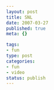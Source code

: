 ```yaml
--- 
layout: post
title: SNL
date: 2007-03-27
published: true
meta: {}

tags: 
- fun
type: post
categories: 
- fun
- video
status: publish
---
```


